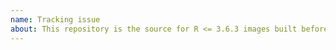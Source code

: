 ```yaml
---
name: Tracking issue
about: This repository is the source for R <= 3.6.3 images built before 2020-04; issues for R >= 4.0.0 images built after 2020-04 should be created in https://github.com/rocker-org/rocker-versioned2, not here.
---
```


<!-- This repository is the source for R <= 3.6.3 images built before 2020-04; issues for R >= 4.0.0 images built after 2020-04 should be created in https://github.com/rocker-org/rocker-versioned2, not here. -->
